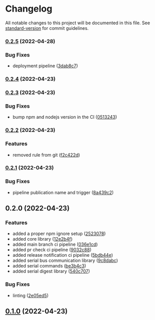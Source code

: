 # Changelog

All notable changes to this project will be documented in this file. See [standard-version](https://github.com/conventional-changelog/standard-version) for commit guidelines.

### [0.2.5](https://github.com/UlisesGascon/node-zowi/compare/v0.2.4...v0.2.5) (2022-04-28)


### Bug Fixes

* deployment pipeline ([3dab8c7](https://github.com/UlisesGascon/node-zowi/commit/3dab8c77220980ccd7cf680fec64c896d467c219))

### [0.2.4](https://github.com/UlisesGascon/node-zowi/compare/v0.2.3...v0.2.4) (2022-04-23)

### [0.2.3](https://github.com/UlisesGascon/node-zowi/compare/v0.2.2...v0.2.3) (2022-04-23)


### Bug Fixes

* bump npm and nodejs version in the CI ([0513243](https://github.com/UlisesGascon/node-zowi/commit/0513243c5bd3641d787b99c717e3dd0525ae5ace))

### [0.2.2](https://github.com/UlisesGascon/node-zowi/compare/v0.2.1...v0.2.2) (2022-04-23)


### Features

* removed rule from git ([f2c422d](https://github.com/UlisesGascon/node-zowi/commit/f2c422d2af7d1a6385628701187d68fd6bc5c3dc))

### [0.2.1](https://github.com/UlisesGascon/node-zowi/compare/v0.2.0...v0.2.1) (2022-04-23)


### Bug Fixes

* pipeline publication name and trigger ([8a439c2](https://github.com/UlisesGascon/node-zowi/commit/8a439c2025573ec41a0677a68e97863699843691))

## 0.2.0 (2022-04-23)


### Features

* added a proper npm ignore setup ([2523078](https://github.com/UlisesGascon/node-zowi/commit/2523078c77d8f64454bff865f4e34907adf4ddbd))
* added core library ([12e2b4f](https://github.com/UlisesGascon/node-zowi/commit/12e2b4f5b2fa5d67cf9027fa83959361384a7e50))
* added main branch ci pipeline ([036e1cd](https://github.com/UlisesGascon/node-zowi/commit/036e1cd085a3cc6af7e4226b2c6598d6b318320e))
* added pr check ci pipeline ([9032c88](https://github.com/UlisesGascon/node-zowi/commit/9032c883ece9ef8fea41c6400609d0153dd9d0a1))
* added release notification ci pipeline ([5bdb44e](https://github.com/UlisesGascon/node-zowi/commit/5bdb44ea86f60ed24c8b5ada434b563c7b40c5ba))
* added serial bus communication library ([9c8dabc](https://github.com/UlisesGascon/node-zowi/commit/9c8dabcbe862bbd46bb0f9a5e30a3e5a44288a72))
* added serial commands ([be3b4c3](https://github.com/UlisesGascon/node-zowi/commit/be3b4c345ea4b005b224f5621fc79f6d255f1e69))
* added serial digest library ([540c707](https://github.com/UlisesGascon/node-zowi/commit/540c707b261ecc789cd85b2de58572868d9fcfc3))


### Bug Fixes

* linting ([2e05ed5](https://github.com/UlisesGascon/node-zowi/commit/2e05ed5ccc4ac1383fb177ec2aef770c574213ee))

## [0.1.0](https://github.com/UlisesGascon/node-zowi/compare/v0.1.1...v0.1.0) (2022-04-23)
